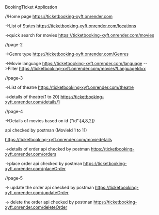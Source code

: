 BookingTicket Application

//Home page
https://ticketbooking-xyft.onrender.com

->List of States
https://ticketbooking-xyft.onrender.com/locations

->quick search for movies
https://ticketbooking-xyft.onrender.com/movies

//page-2

->Genre type
https://ticketbooking-xyft.onrender.com/Genres

->Movie language
https://ticketbooking-xyft.onrender.com/language
-->Filter
https://ticketbooking-xyft.onrender.com/movies?LanguageId=x

//page-3

->List of theatre
https://ticketbooking-xyft.onrender.com/theatre

->details of theatre(1 to 20)
https://ticketbooking-xyft.onrender.com/details/1

//page-4

->Details of movies based on id {"id":[4,8,2]} 

api checked by postman
(MovieId 1 to 11)

https://ticketbooking-xyft.onrender.com/moviedetails

->details of order
api checked by postman
https://ticketbooking-xyft.onrender.com/orders

->place order
api checked by postman
https://ticketbooking-xyft.onrender.com/placeOrder

//page-5 

-> update the order 
api checked by postman
https://ticketbooking-xyft.onrender.com/updateOrder

-> delete the order
api checked by postman
https://ticketbooking-xyft.onrender.com/deleteOrder
